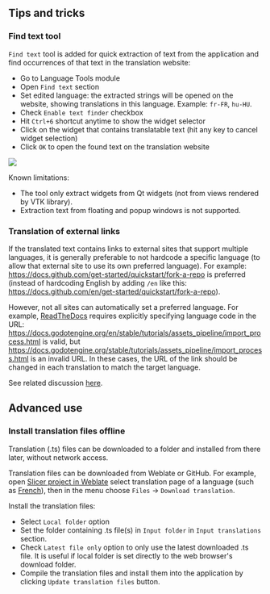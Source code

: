 ## Tips and tricks

### Find text tool

`Find text` tool is added for quick extraction of text from the application and find occurrences of that text in the translation website:

- Go to Language Tools module
- Open `Find text` section
- Set edited language: the extracted strings will be opened on the website, showing translations in this language. Example: `fr-FR`, `hu-HU`.
- Check `Enable text finder` checkbox
- Hit `Ctrl+6` shortcut anytime to show the widget selector
- Click on the widget that contains translatable text (hit any key to cancel widget selection)
- Click `OK` to open the found text on the translation website

![](Docs/FindText.png)

Known limitations:
- The tool only extract widgets from Qt widgets (not from views rendered by VTK library).
- Extraction text from floating and popup windows is not supported.

### Translation of external links

If the translated text contains links to external sites that support multiple languages, it is generally preferable to not hardcode a specific language (to allow that external site to use its own preferred language). For example: <https://docs.github.com/get-started/quickstart/fork-a-repo> is preferred (instead of hardcoding English by adding `/en` like this: <https://docs.github.com/en/get-started/quickstart/fork-a-repo>).

However, not all sites can automatically set a preferred language. For example, [ReadTheDocs](https://readthedocs.org) requires explicitly specifying language code in the URL: <https://docs.godotengine.org/en/stable/tutorials/assets_pipeline/import_process.html> is valid, but <https://docs.godotengine.org/stable/tutorials/assets_pipeline/import_process.html> is an invalid URL. In these cases, the URL of the link should be changed in each translation to match the target language.

See related discussion [here](https://github.com/Slicer/Slicer/pull/6401#discussion_r884768951).

## Advanced use

### Install translation files offline

Translation (.ts) files can be downloaded to a folder and installed from there later, without network access.

Translation files can be downloaded from Weblate or GitHub. For example, open [Slicer project in Weblate](https://hosted.weblate.org/project/3d-slicer) select translation page of a language (such as [French](https://hosted.weblate.org/projects/3d-slicer/3d-slicer/fr/)), then in the menu choose `Files` -> `Download translation`.

Install the translation files:
- Select `Local folder` option
- Set the folder containing .ts file(s) in `Input folder` in `Input translations` section.
- Check `Latest file only` option to only use the latest downloaded .ts file. It is useful if local folder is set directly to the web browser's download folder.
- Compile the translation files and install them into the application by clicking `Update translation files` button.
